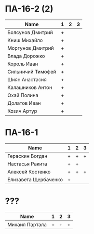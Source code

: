 # ПА-16-2 (2)

|Name|1|2|3|
| --- | --- | --- | --- |
|Болсунов Дмитрий 		|+||
|Книш Михайло			|+||
|Моргунов Дмитрий		|+||
|Влада Дорожко			|+||
|Король Иван			|+||
|Сильничий Тимофей		|+||
|Шиян Анастасия			|+||
|Калашников Антон		|+||
|Охай Полина			|+||
|Долатов Иван			|+||
|Козич Артур			|+||

# ПА-16-1
|Name|1|2|3
| --- | --- | --- | --- |
|Гераскин Богдан		|+|+|+||
|Настасья Ракита		|+|+||
|Алексей Костенко		|+|+|+||
|Елизавета Щербаченко	|+||


# ???
|Name|1|2|3
| --- | --- | --- | --- |
|Михаил	Партала		|+|+|+||




